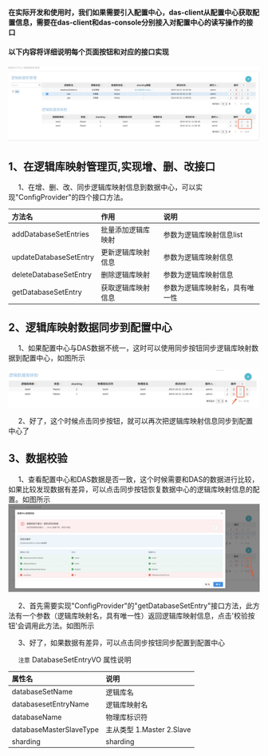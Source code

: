 #### 在实际开发和使用时，我们如果需要引入配置中心，das-client从配置中心获取配置信息，需要在das-client和das-console分别接入对配置中心的读写操作的接口

#### 以下内容将详细说明每个页面按钮和对应的接口实现

![image](img/逻辑库映射到配置中心-1.png)

## 1、在逻辑库映射管理页,实现增、删、改接口

&nbsp;&nbsp;&nbsp;&nbsp; 1、在增、删、改、同步逻辑库映射信息到数据中心，可以实现"ConfigProvider"的四个接口方法。

方法名 | 作用 | 说明 
|:- |:- |:- 
addDatabaseSetEntries | 批量添加逻辑库映射 | 参数为逻辑库映射信息list
updateDatabaseSetEntry | 更新逻辑库映射信息| 参数为逻辑库映射信息
deleteDatabaseSetEntry | 删除逻辑库映射 | 参数为逻辑库映射信息
getDatabaseSetEntry | 获取逻辑库映射信息 | 参数为逻辑库映射名，具有唯一性

## 2、逻辑库映射数据同步到配置中心

&nbsp;&nbsp;&nbsp;&nbsp; 1、如果配置中心与DAS数据不统一，这时可以使用同步按钮同步逻辑库映射数据到配置中心，如图所示

![image](img/逻辑库映射到配置中心-2.png)

&nbsp;&nbsp;&nbsp;&nbsp; 2、好了，这个时候点击同步按钮，就可以再次把逻辑库映射信息同步到配置中心了

## 3、数据校验
&nbsp;&nbsp;&nbsp;&nbsp; 1、查看配置中心和DAS数据是否一致，这个时候需要和DAS的数据进行比较，如果比较发现数据有差异，可以点击同步按钮恢复数据中心的逻辑库映射信息的配置。如图所示
![image](img/逻辑库映射到配置中心-3.png)

&nbsp;&nbsp;&nbsp;&nbsp; 2、首先需要实现"ConfigProvider"的"getDatabaseSetEntry"接口方法，此方法有一个参数（逻辑库映射名，具有唯一性）返回逻辑库映射信息，点击'校验按钮'会调用此方法。如图所示

&nbsp;&nbsp;&nbsp;&nbsp; 3、好了，如果数据有差异，可以点击同步按钮同步配置到配置中心

&nbsp;&nbsp;&nbsp;&nbsp; `注意` DatabaseSetEntryVO 属性说明
 
属性名 | 说明 
|:- |:- 
databaseSetName  | 逻辑库名
databasesetEntryName | 逻辑库映射名
databaseName | 物理库标识符
databaseMasterSlaveType | 主从类型 1.Master 2.Slave
sharding | sharding
